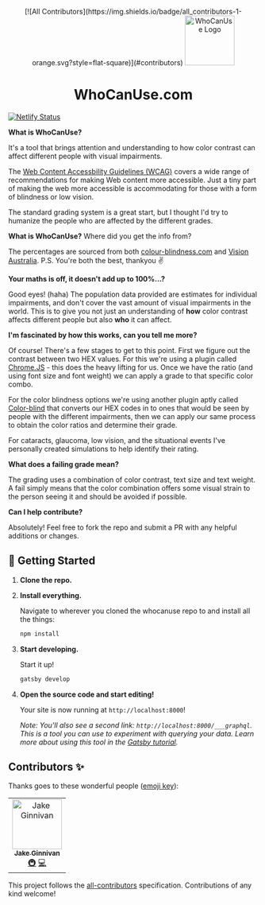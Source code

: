 <p align="center">
[![All Contributors](https://img.shields.io/badge/all_contributors-1-orange.svg?style=flat-square)](#contributors)
    <img alt="WhoCanUse Logo" src="https://whocanuse.com/3cb0c517afe6a9a74b3853fccd8e881a.png" width="100" />
</p>
<h1 align="center">
  WhoCanUse.com
</h1>

[![Netlify Status](https://api.netlify.com/api/v1/badges/6a01d121-f24e-4c62-8fa6-b6fd95bf0cc4/deploy-status)](https://app.netlify.com/sites/whocanuse/deploys)

**What is WhoCanUse?**
<p>It's a tool that brings attention and understanding to how color contrast can affect different people with visual impairments.</p>

<p>The <a href="https://www.w3.org/TR/WCAG21/" target="_blank" rel="noopener noreferrer">Web Content Accessbility Guidelines (WCAG)</a> covers a wide range of recommendations for making Web content more accessible. Just a tiny part of making the web more accessible is accommodating for those with a form of blindness or low vision.</p>
<p>The standard grading system is a great start, but I thought I'd try to humanize the people who are affected by the different grades.</p>

**What is WhoCanUse?**
<MediumText>Where did you get the info from?</MediumText>
<p>The percentages are sourced from both <a href="www.colour-blindness.com" target="_blank" rel="noopener noreferrer">colour-blindness.com</a> and <a href="https://www.visionaustralia.org/" target="_blank" rel="noopener noreferrer">Vision Australia</a>. P.S. You're both the best, thankyou ✌️</Text>

**Your maths is off, it doesn't add up to 100%...?**
<p>Good eyes! (haha) The population data provided are estimates for individual impairments, and don't cover the vast amount of visual impairments in the world. This is to give you not just an understanding of <strong>how</strong> color contrast affects different people but also <strong>who</strong> it can affect.</Text>

**I'm fascinated by how this works, can you tell me more?**
<p>Of course! There's a few stages to get to this point. First we figure out the contrast between two HEX values. For this we're using a plugin called <a href="https://vis4.net/chromajs/" target="_blank" rel="noopener noreferrer">Chrome.JS</a> - this does the heavy lifting for us. Once we have the ratio (and using font size and font weight) we can apply a grade to that specific color combo.</p>
<p>For the color blindness options we're using another plugin aptly called <a href="https://github.com/skratchdot/color-blind" target="_blank" rel="noopener noreferrer">Color-blind</a> that converts our HEX codes in to ones that would be seen by people with the different impairments, then we can apply our same process to obtain the color ratios and determine their grade.</p>
<p>For cataracts, glaucoma, low vision, and the situational events I've personally created simulations to help identify their rating.</p>

**What does a failing grade mean?**
<p>The grading uses a combination of color contrast, text size and text weight. A fail simply means that the color combination offers some visual strain to the person seeing it and should be avoided if possible.</p>

**Can I help contribute?**
<p>Absolutely! Feel free to fork the repo and submit a PR with any helpful additions or changes.</p>

## 🚀 Getting Started

1.  **Clone the repo.**

2.  **Install everything.**

    Navigate to wherever you cloned the whocanuse repo to and install all the things:

    ```sh
    npm install
    ```

2.  **Start developing.**

    Start it up!

    ```sh
    gatsby develop
    ```

3.  **Open the source code and start editing!**

    Your site is now running at `http://localhost:8000`!
    
    *Note: You'll also see a second link: `http://localhost:8000/___graphql`. This is a tool you can use to experiment with querying your data. Learn more about using this tool in the [Gatsby tutorial](https://www.gatsbyjs.org/tutorial/part-five/#introducing-graphiql).*
    
    


## Contributors ✨

Thanks goes to these wonderful people ([emoji key](https://allcontributors.org/docs/en/emoji-key)):

<!-- ALL-CONTRIBUTORS-LIST:START - Do not remove or modify this section -->
<!-- prettier-ignore -->
<table>
  <tr>
    <td align="center"><a href="http://jake.ginnivan.net"><img src="https://avatars2.githubusercontent.com/u/453152?v=4" width="100px;" alt="Jake Ginnivan"/><br /><sub><b>Jake Ginnivan</b></sub></a><br /><a href="#infra-JakeGinnivan" title="Infrastructure (Hosting, Build-Tools, etc)">🚇</a> <a href="https://github.com/CoreyGinnivan/whocanuse/commits?author=JakeGinnivan" title="Code">💻</a></td>
  </tr>
</table>

<!-- ALL-CONTRIBUTORS-LIST:END -->

This project follows the [all-contributors](https://github.com/all-contributors/all-contributors) specification. Contributions of any kind welcome!